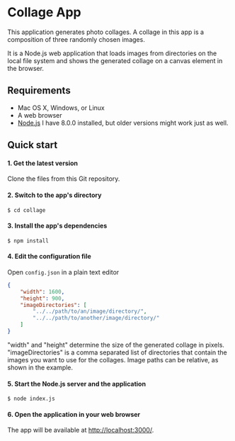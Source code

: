 # Collage App

This application generates photo collages. A collage in this app is a composition of three randomly chosen images.

It is a Node.js web application that loads images from directories on the local file system and shows the generated collage on a canvas element in the browser.

## Requirements

* Mac OS X, Windows, or Linux
* A web browser
* [Node.js](https://nodejs.org) I have 8.0.0 installed, but older versions might work just as well.

## Quick start

#### 1. Get the latest version

Clone the files from this Git repository.

#### 2. Switch to the app's directory

```shell
$ cd collage
```

#### 3. Install the app's dependencies

```shell
$ npm install
```

#### 4. Edit the configuration file

Open `config.json` in a plain text editor

```json
{
    "width": 1600,
    "height": 900,
    "imageDirectories": [
        "../../path/to/an/image/directory/",
        "../../path/to/another/image/directory/"
    ]
}
```
"width" and "height" determine the size of the generated collage in pixels.
"imageDirectories" is a comma separated list of directories that contain the images you want to use for the collages. Image paths can be relative, as shown in the example.

#### 5. Start the Node.js server and the application

```shell
$ node index.js
```

#### 6. Open the application in your web browser

The app will be available at [http://localhost:3000/](http://localhost:3000/).



